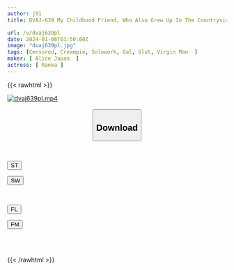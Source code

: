 ```yaml
---
author: j91
title: DVAJ-639 My Childhood Friend, Who Also Grew Up In The Countryside, Has Completely Become A Gal In Tokyo...Ranka During Summer Vacation Where She Was Attacked By A Slut Who Lives In The City And Had Sex With Her Over And Over Again.

url: /v/dvaj639pl
date: 2024-01-06T01:50:00Z
image: "dvaj639pl.jpg"
tags: [Censored, Creampie, Solowork, Gal, Slut, Virgin Man	]
maker: [ Alice Japan  ]
actress: [ Ranka ]
---
```



{{< rawhtml >}}

<div class="video" data-videoid="4mjDl7O7YziK4XV">
    <a href="javascript:;">
        <img src="/v/dvaj639pl/dvaj639pl.jpg" width="WIDTH" height="HEIGHT" alt="dvaj639pl.mp4" loading="lazy">
    </a>
</div>

<script type="text/javascript" src="https://j91.asia/asset/on-demand-st.js"></script>

<br>
  <link rel="stylesheet" href="https://j91.asia/asset/bs5.css">
  
  <center>
  <button class="btn btn-primary" type="button" data-bs-toggle="collapse" data-bs-target=".multi-collapse" aria-expanded="false" aria-controls="multiCollapseExample1 multiCollapseExample2"><h2>Download</h2></button></center>
</p>
<div class="row">
  <div class="col">
    <div class="collapse multi-collapse" id="multiCollapseExample1">
      <div class="card card-body">
	      	      <br>
<div class="buttons">  
<p><a href="https://streamtape.to/v/4mjDl7O7YziK4XV" target="_blank"><button class="btn-hover color-3"><i class="fa fa-download"></i> ST</button></a></p>
<p><a href="https://flaswish.com/clzq37h6u60f" target="_blank"><button class="btn-hover color-2"><i class="fa fa-download"></i> SW</button></a></p></div>
    </div>
  </div>
</div>
  <div class="col">
    <div class="collapse multi-collapse" id="multiCollapseExample2">
      <div class="card card-body">
	      <br>
<div class="buttons">
<p><a href="javascript:;" target="_blank"><button class="btn-hover color-9"><i class="fa fa-download"></i> FL</button></a></p>
<p><a href="javascript:;" target="_blank"><button class="btn-hover color-8"><i class="fa fa-download"></i> FM</button></a></p></div>
<br><br>
      </div>
    </div>
  </div>
</div>

{{< /rawhtml >}}